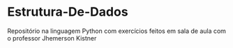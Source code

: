 # Estrutura-De-Dados
Repositório na linguagem Python com exercícios feitos em sala de aula com o professor Jhemerson Kistner
